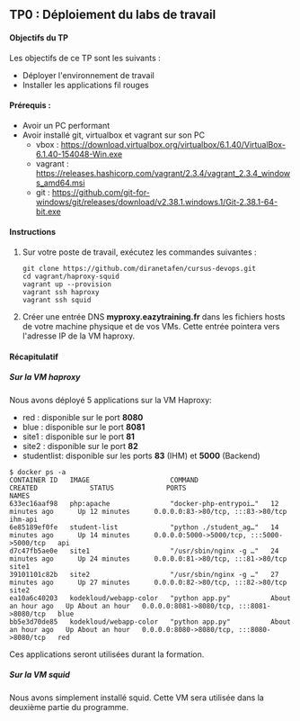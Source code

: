 ## TP0 : Déploiement du labs de travail
#### Objectifs du TP
Les objectifs de ce TP sont les suivants : 
- Déployer l'environnement de travail
- Installer les applications fil rouges

#### Prérequis : 
- Avoir un PC performant
- Avoir installé git, virtualbox et vagrant sur son PC
   -  vbox : https://download.virtualbox.org/virtualbox/6.1.40/VirtualBox-6.1.40-154048-Win.exe
   -  vagrant : https://releases.hashicorp.com/vagrant/2.3.4/vagrant_2.3.4_windows_amd64.msi
   -  git : https://github.com/git-for-windows/git/releases/download/v2.38.1.windows.1/Git-2.38.1-64-bit.exe


#### Instructions
1. Sur votre poste de travail, exécutez les commandes suivantes : 

   ```
   git clone https://github.com/diranetafen/cursus-devops.git 
   cd vagrant/haproxy-squid
   vagrant up --provision
   vagrant ssh haproxy
   vagrant ssh squid
   ```
  
2. Créer une entrée DNS **myproxy.eazytraining.fr** dans les fichiers hosts de votre machine physique et de vos VMs. Cette entrée pointera vers l'adresse IP de la VM haproxy.
  
#### Récapitulatif

##### Sur la VM haproxy
Nous avons déployé 5 applications sur la VM Haproxy: 
- red : disponible sur le port **8080**
- blue : disponible sur le port **8081**
- site1 : disponible sur le port **81**
- site2 : disponible sur le port **82**
- studentlist: disponible sur les ports **83** (IHM) et **5000** (Backend)

```
$ docker ps -a 
CONTAINER ID   IMAGE                    COMMAND                  CREATED             STATUS             PORTS                                       NAMES
633ec16aaf98   php:apache               "docker-php-entrypoi…"   12 minutes ago      Up 12 minutes      0.0.0.0:83->80/tcp, :::83->80/tcp           ihm-api
6e85189ef0fe   student-list             "python ./student_ag…"   14 minutes ago      Up 14 minutes      0.0.0.0:5000->5000/tcp, :::5000->5000/tcp   api
d7c47fb5ae0e   site1                    "/usr/sbin/nginx -g …"   24 minutes ago      Up 24 minutes      0.0.0.0:81->80/tcp, :::81->80/tcp           site1
39101101c82b   site2                    "/usr/sbin/nginx -g …"   27 minutes ago      Up 27 minutes      0.0.0.0:82->80/tcp, :::82->80/tcp           site2
ea10a6c40203   kodekloud/webapp-color   "python app.py"          About an hour ago   Up About an hour   0.0.0.0:8081->8080/tcp, :::8081->8080/tcp   blue
bb5e3d70de85   kodekloud/webapp-color   "python app.py"          About an hour ago   Up About an hour   0.0.0.0:8080->8080/tcp, :::8080->8080/tcp   red
```


Ces applications seront utilisées durant la formation.

##### Sur la VM squid
Nous avons simplement installé squid. Cette VM  sera utilisée dans la deuxième partie du programme.
